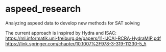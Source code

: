 # aspeed_research
Analyzing aspeed data to develop new methods for SAT solving

The current approach is inspired by Hydra and ISAC:
https://ml.informatik.uni-freiburg.de/papers/11-IJCAI-RCRA-HydraMIP.pdf
https://link.springer.com/chapter/10.1007%2F978-3-319-11230-5_5
